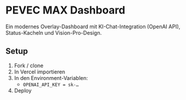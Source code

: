 # PEVEC MAX Dashboard

Ein modernes Overlay-Dashboard mit KI-Chat-Integration (OpenAI API), Status-Kacheln und Vision-Pro-Design.

## Setup
1. Fork / clone
2. In Vercel importieren
3. In den Environment-Variablen:
   - `OPENAI_API_KEY = sk-…`
4. Deploy